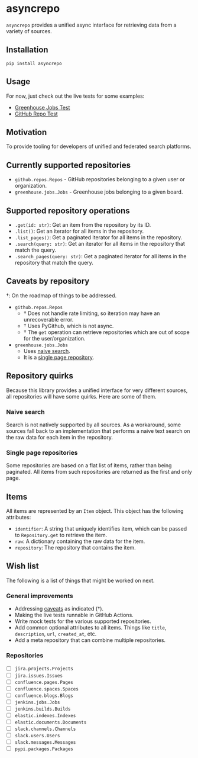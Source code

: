 # asyncrepo

`asyncrepo` provides a unified async interface for retrieving data from a variety of sources.

## Installation

`pip install asyncrepo`

## Usage

For now, just check out the live tests for some examples:
- [Greenhouse Jobs Test](tests/live/greenhouse/test_jobs.py)
- [GitHub Repo Test](tests/live/github/test_repo.py)

## Motivation

To provide tooling for developers of unified and federated search platforms.

## Currently supported repositories
- `github.repos.Repos` - GitHub repositories belonging to a given user or organization.
- `greenhouse.jobs.Jobs` - Greenhouse jobs belonging to a given board.

## Supported repository operations
- `.get(id: str)`: Get an item from the repository by its ID.
- `.list()`: Get an iterator for all items in the repository.
- `.list_pages()`: Get a paginated iterator for all items in the repository.
- `.search(query: str)`: Get an iterator for all items in the repository that match the query.
- `.search_pages(query: str)`: Get a paginated iterator for all items in the repository that match the query.

## Caveats by repository
†: On the roadmap of things to be addressed.

- `github.repos.Repos`
  - † Does not handle rate limiting, so iteration may have an unrecoverable error.
  - † Uses PyGithub, which is not async.
  - † The `get` operation can retrieve repositories which are out of scope for the user/organization.
- `greenhouse.jobs.Jobs`
  - Uses [naive search](#naive-search).
  - It is a [single page repository](#single-page-repositories).

## Repository quirks
Because this library provides a unified interface for very different sources, all repositories will
have some quirks. Here are some of them.

### Naive search
Search is not natively supported by all sources. As a workaround, some sources fall back to an 
  implementation that performs a naive text search on the raw data for each item in the repository.

### Single page repositories
Some repositories are based on a flat list of items, rather than being paginated. All items from such repositories
  are returned as the first and only page.

## Items
All items are represented by an `Item` object. This object has the following attributes:
- `identifier`: A string that uniquely identifies item, which can be passed to `Repository.get` to retrieve the item.
- `raw`: A dictionary containing the raw data for the item.
- `repository`: The repository that contains the item.

## Wish list
The following is a list of things that might be worked on next.

### General improvements
- Addressing [caveats](#caveats-by-repository) as indicated (†).
- Making the live tests runnable in GitHub Actions.
- Write mock tests for the various supported repositories.
- Add common optional attributes to all items. Things like `title`, `description`, `url`, `created_at`, etc.
- Add a meta repository that can combine multiple repositories.

### Repositories
- [ ] `jira.projects.Projects`
- [ ] `jira.issues.Issues`
- [ ] `confluence.pages.Pages`
- [ ] `confluence.spaces.Spaces`
- [ ] `confluence.blogs.Blogs`
- [ ] `jenkins.jobs.Jobs`
- [ ] `jenkins.builds.Builds`
- [ ] `elastic.indexes.Indexes`
- [ ] `elastic.documents.Documents`
- [ ] `slack.channels.Channels`
- [ ] `slack.users.Users`
- [ ] `slack.messages.Messages`
- [ ] `pypi.packages.Packages`
